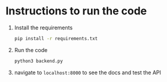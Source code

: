 # Instructions to run the code

1. Install the requirements
    ```bash
    pip install -r requirements.txt
    ```
2. Run the code
    ```bash
    python3 backend.py
    ```
3. navigate to `localhost:8000` to see the docs and test the API